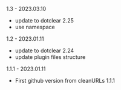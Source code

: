 1.3 - 2023.03.10
* update to dotclear 2.25
* use namespace

1.2 - 2023.01.11
* update to dotclear 2.24
* update plugin files structure

1.1.1 - 2023.01.11
* First github version from cleanURLs 1.1.1